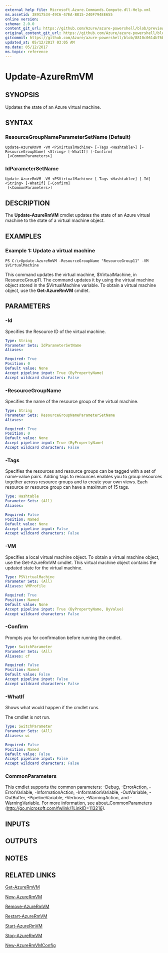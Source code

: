 ```yaml
---
external help file: Microsoft.Azure.Commands.Compute.dll-Help.xml
ms.assetid: 38917534-49C6-47EA-B815-240F794EE655
online version:
schema: 2.0.0
content_git_url: https://github.com/Azure/azure-powershell/blob/preview/src/ResourceManager/Compute/Commands.Compute/help/Update-AzureRmVM.md
original_content_git_url: https://github.com/Azure/azure-powershell/blob/preview/src/ResourceManager/Compute/Commands.Compute/help/Update-AzureRmVM.md
gitcommit: https://github.com/Azure/azure-powershell/blob/8810c0614b76be8d014616888a4ae7733a452af9
updated_at: 05/12/2017 03:05 AM
ms.date: 05/12/2017
ms.topic: reference
---
```


# Update-AzureRmVM

## SYNOPSIS
Updates the state of an Azure virtual machine.

## SYNTAX

### ResourceGroupNameParameterSetName (Default)
```
Update-AzureRmVM -VM <PSVirtualMachine> [-Tags <Hashtable>] [-ResourceGroupName] <String> [-WhatIf] [-Confirm]
 [<CommonParameters>]
```

### IdParameterSetName
```
Update-AzureRmVM -VM <PSVirtualMachine> [-Tags <Hashtable>] [-Id] <String> [-WhatIf] [-Confirm]
 [<CommonParameters>]
```

## DESCRIPTION
The **Update-AzureRmVM** cmdlet updates the state of an Azure virtual machine to the state of a virtual machine object.

## EXAMPLES

### Example 1: Update a virtual machine
```
PS C:\>Update-AzureRmVM -ResourceGroupName "ResourceGroup11" -VM $VirtualMachine
```

This command updates the virtual machine, $VirtualMachine, in ResourceGroup11.
The command updates it by using the virtual machine object stored in the $VirtualMachine variable.
To obtain a virtual machine object, use the **Get-AzureRmVM** cmdlet.

## PARAMETERS

### -Id
Specifies the Resource ID of the virtual machine.

```yaml
Type: String
Parameter Sets: IdParameterSetName
Aliases: 

Required: True
Position: 0
Default value: None
Accept pipeline input: True (ByPropertyName)
Accept wildcard characters: False
```

### -ResourceGroupName
Specifies the name of the resource group of the virtual machine.

```yaml
Type: String
Parameter Sets: ResourceGroupNameParameterSetName
Aliases: 

Required: True
Position: 0
Default value: None
Accept pipeline input: True (ByPropertyName)
Accept wildcard characters: False
```

### -Tags
Specifies the resources and resource groups can be tagged with a set of name-value pairs.
Adding tags to resources enables you to group resources together across resource groups and to create your own views.
Each resource or resource group can have a maximum of 15 tags.

```yaml
Type: Hashtable
Parameter Sets: (All)
Aliases: 

Required: False
Position: Named
Default value: None
Accept pipeline input: False
Accept wildcard characters: False
```

### -VM
Specifies a local virtual machine object.
To obtain a virtual machine object, use the Get-AzureRmVM cmdlet.
This virtual machine object contains the updated state for the virtual machine.

```yaml
Type: PSVirtualMachine
Parameter Sets: (All)
Aliases: VMProfile

Required: True
Position: Named
Default value: None
Accept pipeline input: True (ByPropertyName, ByValue)
Accept wildcard characters: False
```

### -Confirm
Prompts you for confirmation before running the cmdlet.

```yaml
Type: SwitchParameter
Parameter Sets: (All)
Aliases: cf

Required: False
Position: Named
Default value: False
Accept pipeline input: False
Accept wildcard characters: False
```

### -WhatIf
Shows what would happen if the cmdlet runs.

The cmdlet is not run.

```yaml
Type: SwitchParameter
Parameter Sets: (All)
Aliases: wi

Required: False
Position: Named
Default value: False
Accept pipeline input: False
Accept wildcard characters: False
```

### CommonParameters
This cmdlet supports the common parameters: -Debug, -ErrorAction, -ErrorVariable, -InformationAction, -InformationVariable, -OutVariable, -OutBuffer, -PipelineVariable, -Verbose, -WarningAction, and -WarningVariable. For more information, see about_CommonParameters (http://go.microsoft.com/fwlink/?LinkID=113216).

## INPUTS

## OUTPUTS

## NOTES

## RELATED LINKS

[Get-AzureRmVM](./Get-AzureRmVM.md)

[New-AzureRmVM](./New-AzureRmVM.md)

[Remove-AzureRmVM](./Remove-AzureRmVM.md)

[Restart-AzureRmVM](./Restart-AzureRmVM.md)

[Start-AzureRmVM](./Start-AzureRmVM.md)

[Stop-AzureRmVM](./Stop-AzureRmVM.md)

[New-AzureRmVMConfig](./New-AzureRmVMConfig.md)


